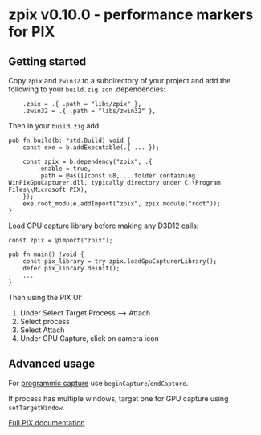 # zpix v0.10.0 - performance markers for PIX

## Getting started

Copy `zpix` and `zwin32` to a subdirectory of your project and add the following to your `build.zig.zon` .dependencies:
```zig
    .zpix = .{ .path = "libs/zpix" },
    .zwin32 = .{ .path = "libs/zwin32" },
```

Then in your `build.zig` add:

```zig
pub fn build(b: *std.Build) void {
    const exe = b.addExecutable(.{ ... });

    const zpix = b.dependency("zpix", .{
        .enable = true,
        .path = @as([]const u8, ...folder containing WinPixGpuCapturer.dll, typically directory under C:\Program Files\\Microsoft PIX),
    });
    exe.root_module.addImport("zpix", zpix.module("root"));
}
```

Load GPU capture library before making any D3D12 calls:

```zig
const zpix = @import("zpix");

pub fn main() !void {
    const pix_library = try zpix.loadGpuCapturerLibrary();
    defer pix_library.deinit();
    ...
}
```

Then using the PIX UI:
1. Under Select Target Process --> Attach
2. Select process
3. Select Attach
4. Under GPU Capture, click on camera icon

## Advanced usage
For [programmic capture](https://devblogs.microsoft.com/pix/programmatic-capture/) use `beginCapture`/`endCapture`.

If process has multiple windows, target one for GPU capture using `setTargetWindow`.

[Full PIX documentation](https://devblogs.microsoft.com/pix/documentation/)
